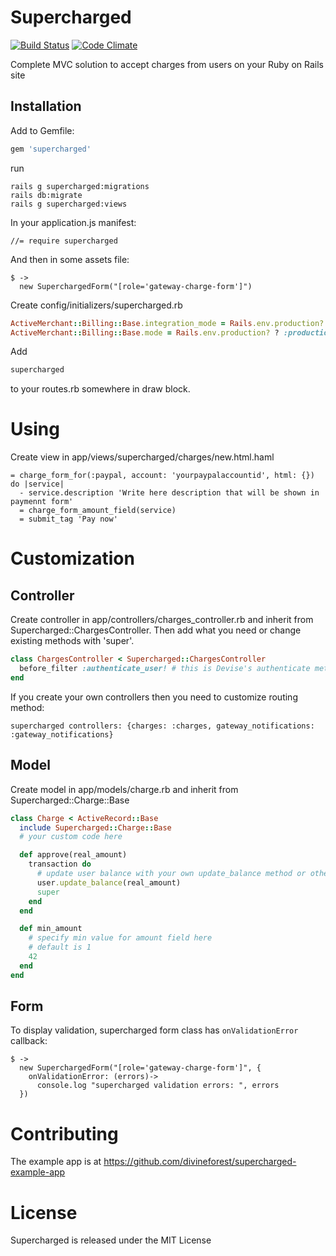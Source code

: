 # Supercharged

[![Build Status](https://travis-ci.org/divineforest/supercharged.png?branch=master)](https://travis-ci.org/divineforest/supercharged)
[![Code Climate](https://codeclimate.com/github/divineforest/supercharged.png)](https://codeclimate.com/github/divineforest/supercharged)

Complete MVC solution to accept charges from users on your Ruby on Rails site

## Installation

Add to Gemfile:

```ruby
gem 'supercharged'
```

run

    rails g supercharged:migrations
    rails db:migrate
    rails g supercharged:views

In your application.js manifest:

```
//= require supercharged
```

And then in some assets file:

```
$ ->
  new SuperchargedForm("[role='gateway-charge-form']")
```

Create config/initializers/supercharged.rb

```ruby
ActiveMerchant::Billing::Base.integration_mode = Rails.env.production? ? :production : :test
ActiveMerchant::Billing::Base.mode = Rails.env.production? ? :production : :test
```

Add

```ruby
supercharged
```

to your routes.rb somewhere in draw block.

# Using

Create view in app/views/supercharged/charges/new.html.haml

```haml
= charge_form_for(:paypal, account: 'yourpaypalaccountid', html: {}) do |service|
  - service.description 'Write here description that will be shown in paymennt form'
  = charge_form_amount_field(service)
  = submit_tag 'Pay now'
```

# Customization

## Controller

Create controller in app/controllers/charges_controller.rb and inherit from Supercharged::ChargesController.
Then add what you need or change existing methods with 'super'.

```ruby
class ChargesController < Supercharged::ChargesController
  before_filter :authenticate_user! # this is Devise's authenticate method
end
```

If you create your own controllers then you need to customize routing method:

```
supercharged controllers: {charges: :charges, gateway_notifications: :gateway_notifications}
```

## Model

Create model in app/models/charge.rb and inherit from Supercharged::Charge::Base

```ruby
class Charge < ActiveRecord::Base
  include Supercharged::Charge::Base
  # your custom code here

  def approve(real_amount)
    transaction do
      # update user balance with your own update_balance method or other things you want to do after charged approved
      user.update_balance(real_amount)
      super
    end
  end

  def min_amount
    # specify min value for amount field here
    # default is 1
    42
  end
end
```

## Form

To display validation, supercharged form class has `onValidationError` callback:

```
$ ->
  new SuperchargedForm("[role='gateway-charge-form']", {
    onValidationError: (errors)->
      console.log "supercharged validation errors: ", errors
  })
```

# Contributing

The example app is at https://github.com/divineforest/supercharged-example-app

# License

Supercharged is released under the MIT License
